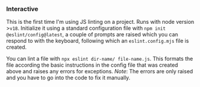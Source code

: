 ### Interactive
This is the first time I'm using JS linting on a project. Runs with node version >`v18`. Initialize it using a standard configuration file with `npm init @eslint/config@latest`, a couple of prompts are raised which you can respond to with the keyboard, following which an `eslint.config.mjs` file is created. <br>

You can lint a file with `npx eslint dir-name/ file-name.js`. This formats the file according the basic instructions in the config file that was created above and raises any errors for exceptions. 
*Note*: The errors are only raised and you have to go into the code to fix it manually.